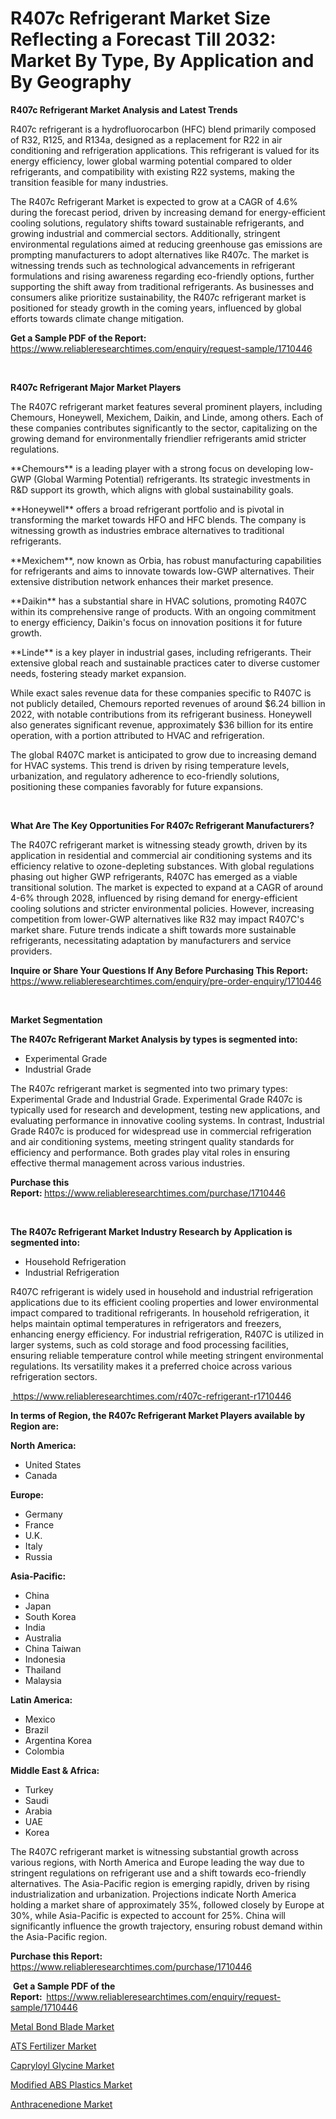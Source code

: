 <p><h1>R407c Refrigerant Market Size Reflecting a Forecast Till 2032: Market By Type, By Application and By Geography</h1></p><p><strong>R407c Refrigerant Market Analysis and Latest Trends</strong></p>
<p><p>R407c refrigerant is a hydrofluorocarbon (HFC) blend primarily composed of R32, R125, and R134a, designed as a replacement for R22 in air conditioning and refrigeration applications. This refrigerant is valued for its energy efficiency, lower global warming potential compared to older refrigerants, and compatibility with existing R22 systems, making the transition feasible for many industries. </p><p>The R407c Refrigerant Market is expected to grow at a CAGR of 4.6% during the forecast period, driven by increasing demand for energy-efficient cooling solutions, regulatory shifts toward sustainable refrigerants, and growing industrial and commercial sectors. Additionally, stringent environmental regulations aimed at reducing greenhouse gas emissions are prompting manufacturers to adopt alternatives like R407c. The market is witnessing trends such as technological advancements in refrigerant formulations and rising awareness regarding eco-friendly options, further supporting the shift away from traditional refrigerants. As businesses and consumers alike prioritize sustainability, the R407c refrigerant market is positioned for steady growth in the coming years, influenced by global efforts towards climate change mitigation.</p></p>
<p><strong>Get a Sample PDF of the Report:&nbsp;</strong> <a href="https://www.reliableresearchtimes.com/enquiry/request-sample/1710446?utm_campaign=1558&utm_medium=2&utm_source=Github&utm_content=ia&utm_term=30012025&utm_id=r407c-refrigerant">https://www.reliableresearchtimes.com/enquiry/request-sample/1710446</a></p>
<p>&nbsp;</p>
<p><strong>R407c Refrigerant Major Market Players</strong></p>
<p><p>The R407C refrigerant market features several prominent players, including Chemours, Honeywell, Mexichem, Daikin, and Linde, among others. Each of these companies contributes significantly to the sector, capitalizing on the growing demand for environmentally friendlier refrigerants amid stricter regulations.</p><p>**Chemours** is a leading player with a strong focus on developing low-GWP (Global Warming Potential) refrigerants. Its strategic investments in R&D support its growth, which aligns with global sustainability goals.</p><p>**Honeywell** offers a broad refrigerant portfolio and is pivotal in transforming the market towards HFO and HFC blends. The company is witnessing growth as industries embrace alternatives to traditional refrigerants.</p><p>**Mexichem**, now known as Orbia, has robust manufacturing capabilities for refrigerants and aims to innovate towards low-GWP alternatives. Their extensive distribution network enhances their market presence.</p><p>**Daikin** has a substantial share in HVAC solutions, promoting R407C within its comprehensive range of products. With an ongoing commitment to energy efficiency, Daikin's focus on innovation positions it for future growth.</p><p>**Linde** is a key player in industrial gases, including refrigerants. Their extensive global reach and sustainable practices cater to diverse customer needs, fostering steady market expansion.</p><p>While exact sales revenue data for these companies specific to R407C is not publicly detailed, Chemours reported revenues of around $6.24 billion in 2022, with notable contributions from its refrigerant business. Honeywell also generates significant revenue, approximately $36 billion for its entire operation, with a portion attributed to HVAC and refrigeration.</p><p>The global R407C market is anticipated to grow due to increasing demand for HVAC systems. This trend is driven by rising temperature levels, urbanization, and regulatory adherence to eco-friendly solutions, positioning these companies favorably for future expansions.</p></p>
<p>&nbsp;</p>
<p><strong>What Are The Key Opportunities For R407c Refrigerant Manufacturers?</strong></p>
<p><p>The R407C refrigerant market is witnessing steady growth, driven by its application in residential and commercial air conditioning systems and its efficiency relative to ozone-depleting substances. With global regulations phasing out higher GWP refrigerants, R407C has emerged as a viable transitional solution. The market is expected to expand at a CAGR of around 4-6% through 2028, influenced by rising demand for energy-efficient cooling solutions and stricter environmental policies. However, increasing competition from lower-GWP alternatives like R32 may impact R407C's market share. Future trends indicate a shift towards more sustainable refrigerants, necessitating adaptation by manufacturers and service providers.</p></p>
<p><strong>Inquire or Share Your Questions If Any Before Purchasing This Report:</strong> <a href="https://www.reliableresearchtimes.com/enquiry/pre-order-enquiry/1710446?utm_campaign=1558&utm_medium=2&utm_source=Github&utm_content=ia&utm_term=30012025&utm_id=r407c-refrigerant">https://www.reliableresearchtimes.com/enquiry/pre-order-enquiry/1710446</a></p>
<p>&nbsp;</p>
<p><strong>Market Segmentation</strong></p>
<p><strong>The R407c Refrigerant Market Analysis by types is segmented into:</strong></p>
<p><ul><li>Experimental Grade</li><li>Industrial Grade</li></ul></p>
<p><p>The R407c refrigerant market is segmented into two primary types: Experimental Grade and Industrial Grade. Experimental Grade R407c is typically used for research and development, testing new applications, and evaluating performance in innovative cooling systems. In contrast, Industrial Grade R407c is produced for widespread use in commercial refrigeration and air conditioning systems, meeting stringent quality standards for efficiency and performance. Both grades play vital roles in ensuring effective thermal management across various industries.</p></p>
<p><strong>Purchase this Report:&nbsp;</strong><a href="https://www.reliableresearchtimes.com/purchase/1710446?utm_campaign=1558&utm_medium=2&utm_source=Github&utm_content=ia&utm_term=30012025&utm_id=r407c-refrigerant">https://www.reliableresearchtimes.com/purchase/1710446</a></p>
<p>&nbsp;</p>
<p><strong>The R407c Refrigerant Market Industry Research by Application is segmented into:</strong></p>
<p><ul><li>Household Refrigeration</li><li>Industrial Refrigeration</li></ul></p>
<p><p>R407C refrigerant is widely used in household and industrial refrigeration applications due to its efficient cooling properties and lower environmental impact compared to traditional refrigerants. In household refrigeration, it helps maintain optimal temperatures in refrigerators and freezers, enhancing energy efficiency. For industrial refrigeration, R407C is utilized in larger systems, such as cold storage and food processing facilities, ensuring reliable temperature control while meeting stringent environmental regulations. Its versatility makes it a preferred choice across various refrigeration sectors.</p></p>
<p><a href="https://www.reliableresearchtimes.com/r407c-refrigerant-r1710446?utm_campaign=1558&utm_medium=2&utm_source=Github&utm_content=ia&utm_term=30012025&utm_id=r407c-refrigerant">&nbsp;https://www.reliableresearchtimes.com/r407c-refrigerant-r1710446</a></p>
<p><strong>In terms of Region, the R407c Refrigerant Market Players available by Region are:</strong></p>
<p>
    <p> <strong> North America: </strong>
        <ul>
            <li>United States</li>
            <li>Canada</li>
        </ul>
        </p> 
    <p> <strong> Europe: </strong>
        <ul>
            <li>Germany</li>
            <li>France</li>
            <li>U.K.</li>
            <li>Italy</li>
            <li>Russia</li>
        </ul>
        </p> 
    <p> <strong> Asia-Pacific: </strong>
        <ul>
            <li>China</li>
            <li>Japan</li>
            <li>South Korea</li>
            <li>India</li>
            <li>Australia</li>
            <li>China Taiwan</li>
            <li>Indonesia</li>
            <li>Thailand</li>
            <li>Malaysia</li>
        </ul>
        </p> 
    <p> <strong> Latin America: </strong>
        <ul>
            <li>Mexico</li>
            <li>Brazil</li>
            <li>Argentina Korea</li>
            <li>Colombia</li>
        </ul>
        </p> 
    <p> <strong> Middle East & Africa: </strong>
        <ul>
            <li>Turkey</li>
            <li>Saudi</li>
            <li>Arabia</li>
            <li>UAE</li>
            <li>Korea</li>
        </ul>
    </p>
    </p>
<p><p>The R407C refrigerant market is witnessing substantial growth across various regions, with North America and Europe leading the way due to stringent regulations on refrigerant use and a shift towards eco-friendly alternatives. The Asia-Pacific region is emerging rapidly, driven by rising industrialization and urbanization. Projections indicate North America holding a market share of approximately 35%, followed closely by Europe at 30%, while Asia-Pacific is expected to account for 25%. China will significantly influence the growth trajectory, ensuring robust demand within the Asia-Pacific region.</p></p>
<p><strong>Purchase this Report: </strong><a href="https://www.reliableresearchtimes.com/purchase/1710446?utm_campaign=1558&utm_medium=2&utm_source=Github&utm_content=ia&utm_term=30012025&utm_id=r407c-refrigerant">https://www.reliableresearchtimes.com/purchase/1710446</a></p>
<p>&nbsp;<strong>Get a Sample PDF of the Report:&nbsp;&nbsp;</strong><a href="https://www.reliableresearchtimes.com/enquiry/request-sample/1710446?utm_campaign=1558&utm_medium=2&utm_source=Github&utm_content=ia&utm_term=30012025&utm_id=r407c-refrigerant">https://www.reliableresearchtimes.com/enquiry/request-sample/1710446</a></p>
<p><strong></strong></p>
<p><p><a href="https://www.linkedin.com/pulse/detailed-report-metal-bond-blade-market-types-applications-czqaf?utm_campaign=1558&utm_medium=2&utm_source=Github&utm_content=ia&utm_term=30012025&utm_id=r407c-refrigerant">Metal Bond Blade Market</a></p><p><a href="https://github.com/deyniphytic/Market-Research-Report-List-1/blob/main/ats-fertilizer-market.md?utm_campaign=1558&utm_medium=2&utm_source=Github&utm_content=ia&utm_term=30012025&utm_id=r407c-refrigerant">ATS Fertilizer Market</a></p><p><a href="https://www.linkedin.com/pulse/growth-potential-capryloyl-glycine-market-trend-analysis-q7hrf?utm_campaign=1558&utm_medium=2&utm_source=Github&utm_content=ia&utm_term=30012025&utm_id=r407c-refrigerant">Capryloyl Glycine Market</a></p><p><a href="https://www.linkedin.com/pulse/growth-global-modified-abs-plastics-market-ananticipated149-bevpe?utm_campaign=1558&utm_medium=2&utm_source=Github&utm_content=ia&utm_term=30012025&utm_id=r407c-refrigerant">Modified ABS Plastics Market</a></p><p><a href="https://github.com/haaszgettre6/Market-Research-Report-List-1/blob/main/anthracenedione-market.md?utm_campaign=1558&utm_medium=2&utm_source=Github&utm_content=ia&utm_term=30012025&utm_id=r407c-refrigerant">Anthracenedione Market</a></p></p>